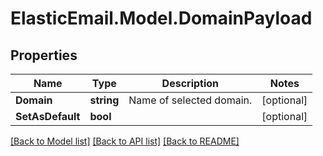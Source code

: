 # ElasticEmail.Model.DomainPayload

## Properties

Name | Type | Description | Notes
------------ | ------------- | ------------- | -------------
**Domain** | **string** | Name of selected domain. | [optional] 
**SetAsDefault** | **bool** |  | [optional] 

[[Back to Model list]](../README.md#documentation-for-models) [[Back to API list]](../README.md#documentation-for-api-endpoints) [[Back to README]](../README.md)

